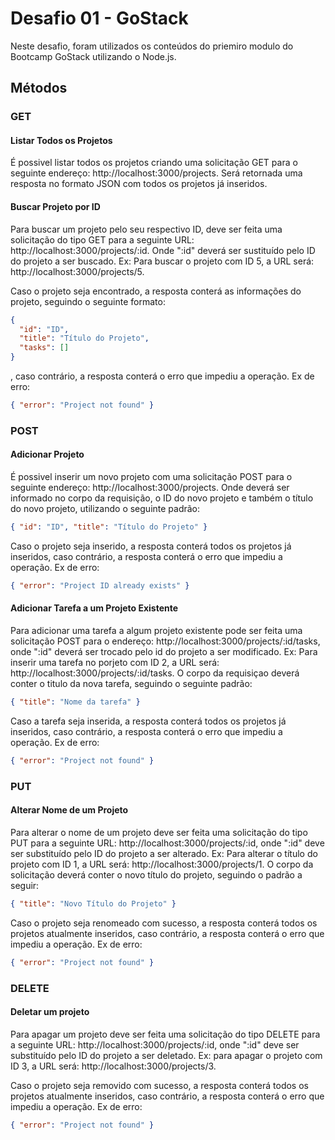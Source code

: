 # Desafio 01 - GoStack

Neste desafio, foram utilizados os conteúdos do priemiro modulo do Bootcamp GoStack utilizando o Node.js.

## Métodos

### GET

#### Listar Todos os Projetos

É possivel listar todos os projetos criando uma solicitação GET para o seguinte endereço: http://localhost:3000/projects. Será retornada uma resposta no formato JSON com todos os projetos já inseridos.

#### Buscar Projeto por ID

Para buscar um projeto pelo seu respectivo ID, deve ser feita uma solicitação do tipo GET para a seguinte URL: http://localhost:3000/projects/:id. Onde ":id" deverá ser sustituído pelo ID do projeto a ser buscado. Ex: Para buscar o projeto com ID 5, a URL será: http://localhost:3000/projects/5.

Caso o projeto seja encontrado, a resposta conterá as informações do projeto, seguindo o seguinte formato:

```json
{
  "id": "ID",
  "title": "Título do Projeto",
  "tasks": []
}
```

, caso contrário, a resposta conterá o erro que impediu a operação. Ex de erro:

```json
{ "error": "Project not found" }
```

### POST

#### Adicionar Projeto

É possivel inserir um novo projeto com uma solicitação POST para o seguinte endereço: http://localhost:3000/projects. Onde deverá ser informado no corpo da requisição, o ID do novo projeto e também o título do novo projeto, utilizando o seguinte padrão:

```json
{ "id": "ID", "title": "Título do Projeto" }
```

Caso o projeto seja inserido, a resposta conterá todos os projetos já inseridos, caso contrário, a resposta conterá o erro que impediu a operação. Ex de erro:

```json
{ "error": "Project ID already exists" }
```

#### Adicionar Tarefa a um Projeto Existente

Para adicionar uma tarefa a algum projeto existente pode ser feita uma solicitação POST para o endereço: http://localhost:3000/projects/:id/tasks, onde ":id" deverá ser trocado pelo id do projeto a ser modificado. Ex: Para inserir uma tarefa no porjeto com ID 2, a URL será: http://localhost:3000/projects/:id/tasks. O corpo da requisiçao deverá conter o titulo da nova tarefa, seguindo o seguinte padrão:

```json
{ "title": "Nome da tarefa" }
```

Caso a tarefa seja inserida, a resposta conterá todos os projetos já inseridos, caso contrário, a resposta conterá o erro que impediu a operação. Ex de erro:

```json
{ "error": "Project not found" }
```

### PUT

#### Alterar Nome de um Projeto

Para alterar o nome de um projeto deve ser feita uma solicitação do tipo PUT para a seguinte URL: http://localhost:3000/projects/:id, onde ":id" deve ser substituído pelo ID do projeto a ser alterado. Ex: Para alterar o título do projeto com ID 1, a URL será: http://localhost:3000/projects/1. O corpo da solicitação deverá conter o novo título do projeto, seguindo o padrão a seguir:

```json
{ "title": "Novo Título do Projeto" }
```

Caso o projeto seja renomeado com sucesso, a resposta conterá todos os projetos atualmente inseridos, caso contrário, a resposta conterá o erro que impediu a operação. Ex de erro:

```json
{ "error": "Project not found" }
```

### DELETE

#### Deletar um projeto

Para apagar um projeto deve ser feita uma solicitação do tipo DELETE para a seguinte URL: http://localhost:3000/projects/:id, onde ":id" deve ser substituído pelo ID do projeto a ser deletado. Ex: para apagar o projeto com ID 3, a URL será: http://localhost:3000/projects/3.

Caso o projeto seja removido com sucesso, a resposta conterá todos os projetos atualmente inseridos, caso contrário, a resposta conterá o erro que impediu a operação. Ex de erro:

```json
{ "error": "Project not found" }
```

